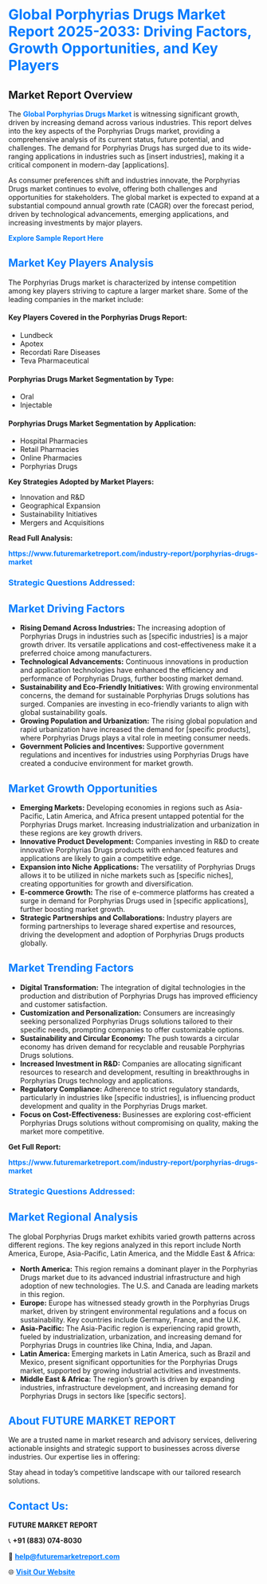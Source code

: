<h1 style="color: #007BFF;">Global Porphyrias Drugs Market Report 2025-2033: Driving Factors, Growth Opportunities, and Key Players</h1>

<section id="overview">
<h2>Market Report Overview</h2>
<p>The <a href="https://www.futuremarketreport.com/industry-report/porphyrias-drugs-market" style="color: #007BFF; text-decoration: none;"><strong>Global Porphyrias Drugs Market</strong></a> is witnessing significant growth, driven by increasing demand across various industries. This report delves into the key aspects of the Porphyrias Drugs market, providing a comprehensive analysis of its current status, future potential, and challenges. The demand for Porphyrias Drugs has surged due to its wide-ranging applications in industries such as [insert industries], making it a critical component in modern-day [applications].</p>
<p>As consumer preferences shift and industries innovate, the Porphyrias Drugs market continues to evolve, offering both challenges and opportunities for stakeholders. The global market is expected to expand at a substantial compound annual growth rate (CAGR) over the forecast period, driven by technological advancements, emerging applications, and increasing investments by major players.</p>
</section>

<section id="overview">
<p><a href="https://www.futuremarketreport.com/request-sample/reportId=125666" style="color: #007BFF; text-decoration: none;"><strong>Explore Sample Report Here</strong></a></p>
</section>

<section id="key-players">
<h2 style="color: #007BFF;">Market Key Players Analysis</h2>
<p>The Porphyrias Drugs market is characterized by intense competition among key players striving to capture a larger market share. Some of the leading companies in the market include:</p>
<h4>Key Players Covered in the Porphyrias Drugs Report:</h4>
<ul><li>Lundbeck</li><li>Apotex</li><li>Recordati Rare Diseases</li><li>Teva Pharmaceutical</li></ul>
<h4>Porphyrias Drugs Market Segmentation by Type:</h4>
<ul><li>Oral</li><li>Injectable</li></ul>

<h4>Porphyrias Drugs Market Segmentation by Application:</h4>
<ul><li>Hospital Pharmacies</li><li>Retail Pharmacies</li><li>Online Pharmacies</li><li>Porphyrias Drugs</li></ul>
<p><strong>Key Strategies Adopted by Market Players:</strong></p>
<ul>
<li>Innovation and R&D</li>
<li>Geographical Expansion</li>
<li>Sustainability Initiatives</li>
<li>Mergers and Acquisitions</li>
</ul>
</section>

<section>
<p><strong>Read Full Analysis: </strong></p><a href="https://www.futuremarketreport.com/industry-report/porphyrias-drugs-market" style="color: #007BFF; text-decoration: none;"><strong>https://www.futuremarketreport.com/industry-report/porphyrias-drugs-market</strong></a>
<h3 style="color: #007BFF;">Strategic Questions Addressed:</h3>
</section>

<section id="driving-factors">
<h2 style="color: #007BFF;">Market Driving Factors</h2>
<ul>
<li><strong>Rising Demand Across Industries:</strong> The increasing adoption of Porphyrias Drugs in industries such as [specific industries] is a major growth driver. Its versatile applications and cost-effectiveness make it a preferred choice among manufacturers.</li>
<li><strong>Technological Advancements:</strong> Continuous innovations in production and application technologies have enhanced the efficiency and performance of Porphyrias Drugs, further boosting market demand.</li>
<li><strong>Sustainability and Eco-Friendly Initiatives:</strong> With growing environmental concerns, the demand for sustainable Porphyrias Drugs solutions has surged. Companies are investing in eco-friendly variants to align with global sustainability goals.</li>
<li><strong>Growing Population and Urbanization:</strong> The rising global population and rapid urbanization have increased the demand for [specific products], where Porphyrias Drugs plays a vital role in meeting consumer needs.</li>
<li><strong>Government Policies and Incentives:</strong> Supportive government regulations and incentives for industries using Porphyrias Drugs have created a conducive environment for market growth.</li>
</ul>
</section>

<section id="growth-opportunities">
<h2 style="color: #007BFF;">Market Growth Opportunities</h2>
<ul>
<li><strong>Emerging Markets:</strong> Developing economies in regions such as Asia-Pacific, Latin America, and Africa present untapped potential for the Porphyrias Drugs market. Increasing industrialization and urbanization in these regions are key growth drivers.</li>
<li><strong>Innovative Product Development:</strong> Companies investing in R&D to create innovative Porphyrias Drugs products with enhanced features and applications are likely to gain a competitive edge.</li>
<li><strong>Expansion into Niche Applications:</strong> The versatility of Porphyrias Drugs allows it to be utilized in niche markets such as [specific niches], creating opportunities for growth and diversification.</li>
<li><strong>E-commerce Growth:</strong> The rise of e-commerce platforms has created a surge in demand for Porphyrias Drugs used in [specific applications], further boosting market growth.</li>
<li><strong>Strategic Partnerships and Collaborations:</strong> Industry players are forming partnerships to leverage shared expertise and resources, driving the development and adoption of Porphyrias Drugs products globally.</li>
</ul>
</section>

<section id="trending-factors">
<h2 style="color: #007BFF;">Market Trending Factors</h2>
<ul>
<li><strong>Digital Transformation:</strong> The integration of digital technologies in the production and distribution of Porphyrias Drugs has improved efficiency and customer satisfaction.</li>
<li><strong>Customization and Personalization:</strong> Consumers are increasingly seeking personalized Porphyrias Drugs solutions tailored to their specific needs, prompting companies to offer customizable options.</li>
<li><strong>Sustainability and Circular Economy:</strong> The push towards a circular economy has driven demand for recyclable and reusable Porphyrias Drugs solutions.</li>
<li><strong>Increased Investment in R&D:</strong> Companies are allocating significant resources to research and development, resulting in breakthroughs in Porphyrias Drugs technology and applications.</li>
<li><strong>Regulatory Compliance:</strong> Adherence to strict regulatory standards, particularly in industries like [specific industries], is influencing product development and quality in the Porphyrias Drugs market.</li>
<li><strong>Focus on Cost-Effectiveness:</strong> Businesses are exploring cost-efficient Porphyrias Drugs solutions without compromising on quality, making the market more competitive.</li>
</ul>
</section>

<section>
<p><strong>Get Full Report: </strong></p><a href="https://www.futuremarketreport.com/industry-report/porphyrias-drugs-market" style="color: #007BFF; text-decoration: none;"><strong>https://www.futuremarketreport.com/industry-report/porphyrias-drugs-market</strong></a>
<h3 style="color: #007BFF;">Strategic Questions Addressed:</h3>
</section>


<section id="regional-analysis">
<h2 style="color: #007BFF;">Market Regional Analysis</h2>
<p>The global Porphyrias Drugs market exhibits varied growth patterns across different regions. The key regions analyzed in this report include North America, Europe, Asia-Pacific, Latin America, and the Middle East & Africa:</p>
<ul>
<li><strong>North America:</strong> This region remains a dominant player in the Porphyrias Drugs market due to its advanced industrial infrastructure and high adoption of new technologies. The U.S. and Canada are leading markets in this region.</li>
<li><strong>Europe:</strong> Europe has witnessed steady growth in the Porphyrias Drugs market, driven by stringent environmental regulations and a focus on sustainability. Key countries include Germany, France, and the U.K.</li>
<li><strong>Asia-Pacific:</strong> The Asia-Pacific region is experiencing rapid growth, fueled by industrialization, urbanization, and increasing demand for Porphyrias Drugs in countries like China, India, and Japan.</li>
<li><strong>Latin America:</strong> Emerging markets in Latin America, such as Brazil and Mexico, present significant opportunities for the Porphyrias Drugs market, supported by growing industrial activities and investments.</li>
<li><strong>Middle East & Africa:</strong> The region’s growth is driven by expanding industries, infrastructure development, and increasing demand for Porphyrias Drugs in sectors like [specific sectors].</li>
</ul>
</section>

<footer>
<h2 style="color: #007BFF;">About FUTURE MARKET REPORT</h2>
<p>We are a trusted name in market research and advisory services, delivering actionable insights and strategic support to businesses across diverse industries. Our expertise lies in offering:</p>

<p>Stay ahead in today’s competitive landscape with our tailored research solutions.</p>

<h2 style="color: #007BFF;">Contact Us:</h2>
<p><strong>FUTURE MARKET REPORT</strong></p>
<p>📞 <strong>+91 (883) 074-8030</strong></p>
<p>📧 <strong><a href="mailto:help@futuremarketreport.com" style="color: #007BFF;">help@futuremarketreport.com</a></strong></p>
<p>🌐 <strong><a href="https://www.futuremarketreport.com/" style="color: #007BFF;">Visit Our Website</a></strong></p>
</footer>